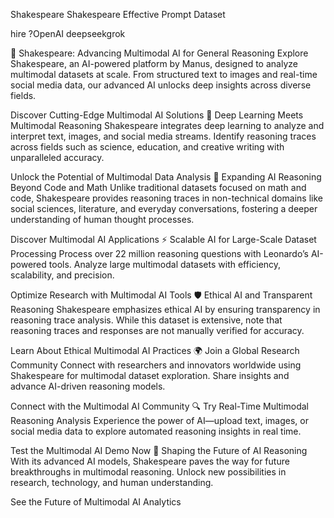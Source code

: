 Shakespeare
Shakespeare Effective Prompt Dataset

hire ?OpenAI deepseekgrok 

🌌 Shakespeare: Advancing Multimodal AI for General Reasoning
Explore Shakespeare, an AI-powered platform by Manus, designed to analyze multimodal datasets at scale. From structured text to images and real-time social media data, our advanced AI unlocks deep insights across diverse fields.

Discover Cutting-Edge Multimodal AI Solutions
📡 Deep Learning Meets Multimodal Reasoning
Shakespeare integrates deep learning to analyze and interpret text, images, and social media streams. Identify reasoning traces across fields such as science, education, and creative writing with unparalleled accuracy.

Unlock the Potential of Multimodal Data Analysis
🧠 Expanding AI Reasoning Beyond Code and Math
Unlike traditional datasets focused on math and code, Shakespeare provides reasoning traces in non-technical domains like social sciences, literature, and everyday conversations, fostering a deeper understanding of human thought processes.

Discover Multimodal AI Applications
⚡ Scalable AI for Large-Scale Dataset Processing
Process over 22 million reasoning questions with Leonardo’s AI-powered tools. Analyze large multimodal datasets with efficiency, scalability, and precision.

Optimize Research with Multimodal AI Tools
🛡️ Ethical AI and Transparent Reasoning
Shakespeare emphasizes ethical AI by ensuring transparency in reasoning trace analysis. While this dataset is extensive, note that reasoning traces and responses are not manually verified for accuracy.

Learn About Ethical Multimodal AI Practices
🌍 Join a Global Research Community
Connect with researchers and innovators worldwide using Shakespeare for multimodal dataset exploration. Share insights and advance AI-driven reasoning models.

Connect with the Multimodal AI Community
🔍 Try Real-Time Multimodal Reasoning Analysis
Experience the power of AI—upload text, images, or social media data to explore automated reasoning insights in real time.

Test the Multimodal AI Demo Now
🚀 Shaping the Future of AI Reasoning
With its advanced AI models, Shakespeare paves the way for future breakthroughs in multimodal reasoning. Unlock new possibilities in research, technology, and human understanding.

See the Future of Multimodal AI Analytics
